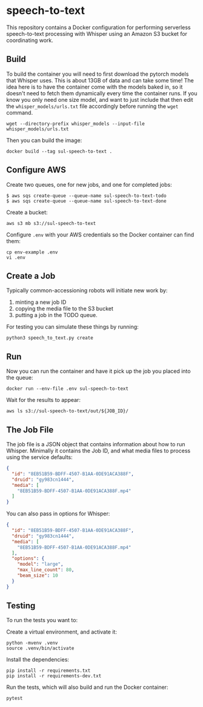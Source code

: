 # speech-to-text

This repository contains a Docker configuration for performing serverless speech-to-text processing with Whisper using an Amazon S3 bucket for coordinating work.

## Build

To build the container you will need to first download the pytorch models that Whisper uses. This is about 13GB of data and can take some time! The idea here is to have the container come with the models baked in, so it doesn't need to fetch them dynamically every time the container runs. If you know you only need one size model, and want to just include that then edit the `whisper_models/urls.txt` file accordingly before running the `wget` command.

```shell
wget --directory-prefix whisper_models --input-file whisper_models/urls.txt
```

Then you can build the image:

```shell
docker build --tag sul-speech-to-text .
```

## Configure AWS

Create two queues, one for new jobs, and one for completed jobs:

```shell
$ aws sqs create-queue --queue-name sul-speech-to-text-todo
$ aws sqs create-queue --queue-name sul-speech-to-text-done
```

Create a bucket: 

```shell
aws s3 mb s3://sul-speech-to-text
```

Configure `.env` with your AWS credentials so the Docker container can find them:

```shell
cp env-example .env
vi .env
```

## Create a Job

Typically common-accessioning robots will initiate new work by:

1. minting a new job ID
2. copying the media file to the S3 bucket
3. putting a job in the TODO queue.

For testing you can simulate these things by running:

```shell
python3 speech_to_text.py create
```

## Run

Now you can run the container and have it pick up the job you placed into the queue:

```shell
docker run --env-file .env sul-speech-to-text
```

Wait for the results to appear:

```shell
aws ls s3://sul-speech-to-text/out/${JOB_ID}/
```

## The Job File

The job file is a JSON object that contains information about how to run Whisper. Minimally it contains the Job ID,  and what media files to process using the service defaults:

```json
{
  "id": "8EB51B59-BDFF-4507-B1AA-0DE91ACA388F",
  "druid": "gy983cn1444",
  "media": [
    "8EB51B59-BDFF-4507-B1AA-0DE91ACA388F.mp4"
  ]
}
```

You can also pass in options for Whisper:

```json
{
  "id": "8EB51B59-BDFF-4507-B1AA-0DE91ACA388F",
  "druid": "gy983cn1444",
  "media": [
    "8EB51B59-BDFF-4507-B1AA-0DE91ACA388F.mp4"
  ],
  "options": {
    "model": "large",
    "max_line_count": 80,
    "beam_size": 10
  }
}
```

## Testing

To run the tests you want to:

Create a virtual environment, and activate it:

```shell
python -mvenv .venv
source .venv/bin/activate
```

Install the dependencies:

```shell
pip install -r requirements.txt
pip install -r requirements-dev.txt
```

Run the tests, which will also build and run the Docker container:

```shell
pytest
```
